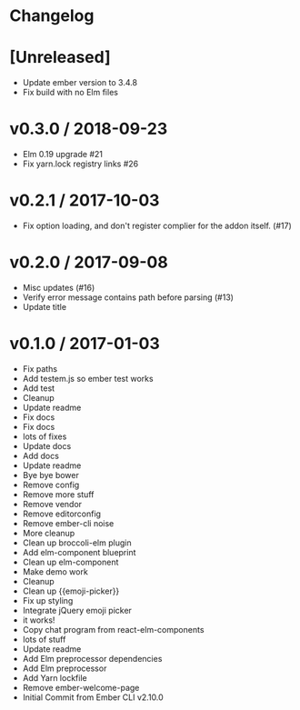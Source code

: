 # Changelog

[Unreleased]
==================
  * Update ember version to 3.4.8
  * Fix build with no Elm files

v0.3.0 / 2018-09-23
==================
  * Elm 0.19 upgrade #21
  * Fix yarn.lock registry links #26

v0.2.1 / 2017-10-03
==================

  * Fix option loading, and don't register complier for the addon itself. (#17)

v0.2.0 / 2017-09-08
===================

  * Misc updates (#16)
  * Verify error message contains path before parsing (#13)
  * Update title

v0.1.0 / 2017-01-03
===================

  * Fix paths
  * Add testem.js so ember test works
  * Add test
  * Cleanup
  * Update readme
  * Fix docs
  * Fix docs
  * lots of fixes
  * Update docs
  * Add docs
  * Update readme
  * Bye bye bower
  * Remove config
  * Remove more stuff
  * Remove vendor
  * Remove editorconfig
  * Remove ember-cli noise
  * More cleanup
  * Clean up broccoli-elm plugin
  * Add elm-component blueprint
  * Clean up elm-component
  * Make demo work
  * Cleanup
  * Clean up {{emoji-picker}}
  * Fix up styling
  * Integrate jQuery emoji picker
  * it works!
  * Copy chat program from react-elm-components
  * lots of stuff
  * Update readme
  * Add Elm preprocessor dependencies
  * Add Elm preprocessor
  * Add Yarn lockfile
  * Remove ember-welcome-page
  * Initial Commit from Ember CLI v2.10.0
